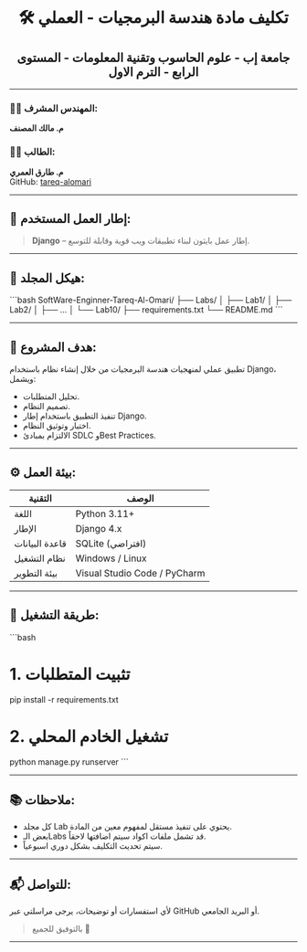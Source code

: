<div align="center">

# 🛠️ تكليف مادة هندسة البرمجيات - العملي  
## جامعة إب -  علوم الحاسوب وتقنية المعلومات  - المستوى الرابع - الترم الاول
</div>

---

### 👨‍🏫 المهندس المشرف:
**م. مالك المصنف**

### 👨‍🎓 الطالب:
**م. طارق العمري**  
GitHub: [tareq-alomari](https://github.com/tareq-alomari)

---

## 🧰 إطار العمل المستخدم:
> **Django** – إطار عمل بايثون لبناء تطبيقات ويب قوية وقابلة للتوسع.

---

## 📁 هيكل المجلد:

\`\`\`bash
SoftWare-Enginner-Tareq-Al-Omari/
├── Labs/
│   ├── Lab1/
│   ├── Lab2/
│   ├── ...
│   └── Lab10/
├── requirements.txt
└── README.md
\`\`\`

---

## 🎯 هدف المشروع:

تطبيق عملي لمنهجيات هندسة البرمجيات من خلال إنشاء نظام باستخدام Django، ويشمل:

- تحليل المتطلبات.
- تصميم النظام.
- تنفيذ التطبيق باستخدام إطار Django.
- اختبار وتوثيق النظام.
- الالتزام بمبادئ SDLC وBest Practices.

---

## ⚙️ بيئة العمل:

| التقنية        | الوصف                          |
|----------------|-------------------------------|
| اللغة          | Python 3.11+                  |
| الإطار         | Django 4.x                    |
| قاعدة البيانات | SQLite (افتراضي)              |
| نظام التشغيل   | Windows / Linux               |
| بيئة التطوير   | Visual Studio Code / PyCharm  |

---

## 📌 طريقة التشغيل:

\`\`\`bash
# 1. تثبيت المتطلبات
pip install -r requirements.txt

# 2. تشغيل الخادم المحلي
python manage.py runserver
\`\`\`

---

## 📚 ملاحظات:

- كل مجلد Lab يحتوي على تنفيذ مستقل لمفهوم معين من المادة.
- بعض الـLabs قد تشمل ملفات اكواد سيتم اضافتها لاحقاً.
- سيتم تحديث التكليف بشكل دوري اسبوعياً.

---

## 📬 للتواصل:

لأي استفسارات أو توضيحات، يرجى مراسلتي عبر GitHub أو البريد الجامعي.

> بالتوفيق للجميع 🌟

---
